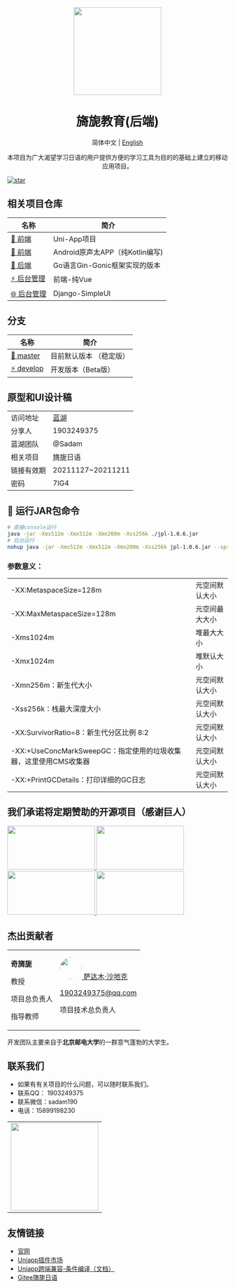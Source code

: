 <div align="center"><img width="200" src="https://codechina.csdn.net/uploads/-/system/group/avatar/506885/logo_196.png?width=72"/>
<h1> 旖旎教育(后端) </h1>

简体中文 |  [English](./README.en.md)

<p>
本项目为广大渴望学习日语的用户提供方便的学习工具为目的的基础上建立的移动应用项目。
</p>
</div>

[![star](https://gitee.com/chu1204505056/vue-admin-beautiful/badge/star.svg?theme=gray)](https://gitee.com/beautiful-japanese/backend-spring-boot)

## 相关项目仓库

| 名称                                                                                        | 简介                                                   |
| -------------------------------------------------------------------------------------------|-------------------------------------------------------|
| [🚀 前端](https://codechina.csdn.net/yi-ni-ri-yu/ri_yu_xue_xi_bao_dian/-/tree/master)    |    Uni-App项目   |
| [🎉 前端](https://gitee.com/beautiful-japanese/japanese-learning-app)     |    Android原声太APP（纯Kotlin编写)                                                         |
| [📌 后端](https://gitee.com/beautiful-japanese/back-end-of-japanese-learning)    |    Go语言Gin-Gonic框架实现的版本   |
| [⚡ 后台管理](https://gitee.com/beautiful-japanese/japanese-learning-background-management)     |    前端-纯Vue                                                         |
| [🌐 后台管理](https://gitee.com/beautiful-japanese/beautiful-Japanese-admin-django)     |   Django-SimpleUI                                                      |

## 分支

| 名称                                                                                   | 简介                                                   |
| --------------------------------------------------------------------------------------|-------------------------------------------------------|
| [🚀 master](https://gitee.com/beautiful-japanese/backend-spring-boot/tree/master/)    | 目前默认版本 （稳定版）  |
| [⚡ develop](https://gitee.com/beautiful-japanese/backend-spring-boot/tree/develop/)   | 开发版本（Beta版）                                                      |

## 原型和UI设计稿

<table>
    <tr><td>访问地址</td><td><a href="https://lanhuapp.com/url/MH7iz">蓝湖</a></td></tr>
    <tr><td>分享人</td><td>1903249375</td></tr>
    <tr><td> 蓝湖团队</td><td>@Sadam</tr>
    <tr><td>相关项目</td><td>旖旎日语</td></tr>
    <tr><td>链接有效期</td><td>20211127~20211211</td></tr>
    <tr><td>密码</td><td>7IG4</td></tr>
</table>

## 🌱 运行JAR包命令

```bash
# 直接console运行
java -jar -Xms512m -Xmx512m -Xmn200m -Xss256k ./jpl-1.0.6.jar
# 后台运行
nohup java -jar -Xms512m -Xmx512m -Xmn200m -Xss256k jpl-1.0.6.jar --spring.profiles.active=prod > jpl-1.0.6.0.log 2>&1 & echo $! > jpl.pid
```

### 参数意义：

<table>
    <tr>
        <td>-XX:MetaspaceSize=128m</td>
        <td>元空间默认大小</td>
    </tr>
    <tr>
        <td>-XX:MaxMetaspaceSize=128m</td>
        <td>元空间最大大小</td>
    </tr>
    <tr>
        <td>-Xms1024m</td>
        <td>堆最大大小</td>
    </tr>
    <tr>
        <td>-Xmx1024m</td>
        <td>堆默认大小</td>
    </tr>
    <tr>
        <td>-Xmn256m：新生代大小</td>
        <td>元空间默认大小</td>
    </tr>
    <tr>
        <td>-Xss256k：栈最大深度大小</td>
        <td>元空间默认大小</td>
    </tr>
    <tr>
        <td>-XX:SurvivorRatio=8：新生代分区比例 8:2</td>
        <td>元空间默认大小</td>
    </tr>
    <tr>
        <td>-XX:+UseConcMarkSweepGC：指定使用的垃圾收集器，这里使用CMS收集器</td>
        <td>元空间默认大小</td>
    </tr>
    <tr>
        <td>-XX:+PrintGCDetails：打印详细的GC日志</td>
        <td>元空间默认大小</td>
    </tr>
</table>

## 我们承诺将定期赞助的开源项目（感谢巨人）

<a title="SpringBoot" href="https://spring.io/" target="_blank">
<img width="200" height="100" src="https://spring.io/images/spring-logo-9146a4d3298760c2e7e49595184e1975.svg"/>
</a>
<a title="Swagger" href="https://swagger.io/" target="_blank">
<img width="200" height="100" src="https://static1.smartbear.co/swagger/media/assets/images/swagger_logo.svg"/>
</a>
<a title="ElasticSearch" href="https://www.elastic.co/cn/" target="_blank">
<img width="200" height="100" src="https://images.contentstack.io/v3/assets/bltefdd0b53724fa2ce/blt280217a63b82a734/5bbdaacf63ed239936a7dd56/elastic-logo.svg"/>
</a>
<a title="Redis" href="https://redis.io/" target="_blank">
<img width="200" height="100" src="https://redis.io/images/redis-white.png"/>
</a>

## 杰出贡献者

<table>
<tr>
<td>

**奇旖旎**

教授

项目总负责人

指导教师
</td>

<td>
<a href="https://gitee.com/sadam98" target="_blank">
  <img width="50px" style="border-radius:999px" src="https://portrait.gitee.com/uploads/avatars/user/1882/5648408_sadam98_1580052770.png!avatar200"/>
萨达木·沙地克
</a>

1903249375@qq.com

项目技术总负责人
</td>
</tr>
</table>

开发团队主要来自于**北京邮电大学**的一群意气蓬勃的大学生。

## 联系我们

- 如果有有关项目的什么问题，可以随时联系我们。
- 联系QQ： 1903249375
- 联系微信：sadam190
- 电话：15899198230

<table>
<tr>
<td>
<img width="200px" src="http://59.110.225.84/static/img/qqGroupChatQR_Code.jpg">
</td>
</tr>
</table>

## 友情链接

- [官网](http://59.110.225.84/)
- [Uniapp插件市场](https://ext.dcloud.net.cn/)
- [Uniapp跨端兼容-条件编译（文档）](https://uniapp.dcloud.io/platform?id=%e8%b7%a8%e7%ab%af%e5%85%bc%e5%ae%b9)
- [Gitee旖旎日语](https://gitee.com/organizations/beautiful-japanese/projects)
